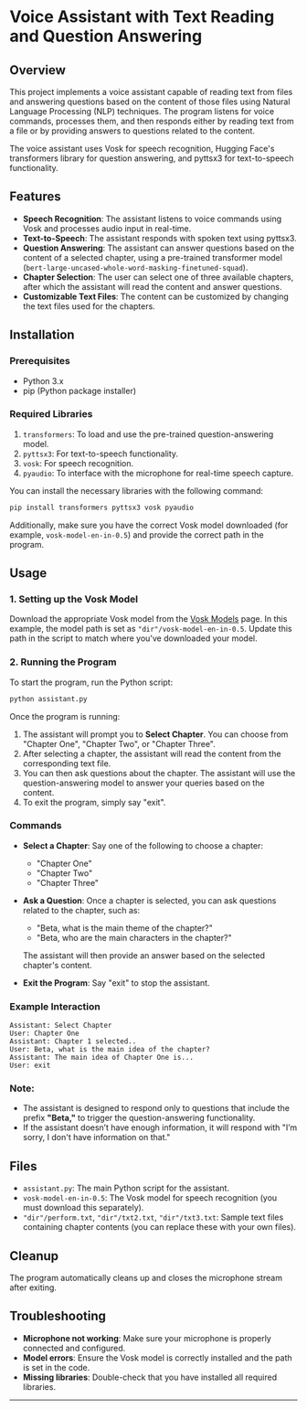 # Voice Assistant with Text Reading and Question Answering

## Overview

This project implements a voice assistant capable of reading text from files and answering questions based on the content of those files using Natural Language Processing (NLP) techniques. The program listens for voice commands, processes them, and then responds either by reading text from a file or by providing answers to questions related to the content.

The voice assistant uses Vosk for speech recognition, Hugging Face's transformers library for question answering, and pyttsx3 for text-to-speech functionality.

## Features

- **Speech Recognition**: The assistant listens to voice commands using Vosk and processes audio input in real-time.
- **Text-to-Speech**: The assistant responds with spoken text using pyttsx3.
- **Question Answering**: The assistant can answer questions based on the content of a selected chapter, using a pre-trained transformer model (`bert-large-uncased-whole-word-masking-finetuned-squad`).
- **Chapter Selection**: The user can select one of three available chapters, after which the assistant will read the content and answer questions.
- **Customizable Text Files**: The content can be customized by changing the text files used for the chapters.

## Installation

### Prerequisites

- Python 3.x
- pip (Python package installer)

### Required Libraries

1. `transformers`: To load and use the pre-trained question-answering model.
2. `pyttsx3`: For text-to-speech functionality.
3. `vosk`: For speech recognition.
4. `pyaudio`: To interface with the microphone for real-time speech capture.

You can install the necessary libraries with the following command:

```bash
pip install transformers pyttsx3 vosk pyaudio
```

Additionally, make sure you have the correct Vosk model downloaded (for example, `vosk-model-en-in-0.5`) and provide the correct path in the program.

## Usage

### 1. Setting up the Vosk Model

Download the appropriate Vosk model from the [Vosk Models](https://alphacephei.com/vosk/models) page. In this example, the model path is set as `"dir"/vosk-model-en-in-0.5`. Update this path in the script to match where you've downloaded your model.

### 2. Running the Program

To start the program, run the Python script:

```bash
python assistant.py
```

Once the program is running:

1. The assistant will prompt you to **Select Chapter**. You can choose from "Chapter One", "Chapter Two", or "Chapter Three".
2. After selecting a chapter, the assistant will read the content from the corresponding text file.
3. You can then ask questions about the chapter. The assistant will use the question-answering model to answer your queries based on the content.
4. To exit the program, simply say "exit".

### Commands

- **Select a Chapter**: Say one of the following to choose a chapter:
  - "Chapter One"
  - "Chapter Two"
  - "Chapter Three"
  
- **Ask a Question**: Once a chapter is selected, you can ask questions related to the chapter, such as:
  - "Beta, what is the main theme of the chapter?"
  - "Beta, who are the main characters in the chapter?"

  The assistant will then provide an answer based on the selected chapter's content.

- **Exit the Program**: Say "exit" to stop the assistant.

### Example Interaction

```
Assistant: Select Chapter
User: Chapter One
Assistant: Chapter 1 selected..
User: Beta, what is the main idea of the chapter?
Assistant: The main idea of Chapter One is...
User: exit
```

### Note:
- The assistant is designed to respond only to questions that include the prefix **"Beta,"** to trigger the question-answering functionality.
- If the assistant doesn’t have enough information, it will respond with "I’m sorry, I don't have information on that."

## Files

- `assistant.py`: The main Python script for the assistant.
- `vosk-model-en-in-0.5`: The Vosk model for speech recognition (you must download this separately).
- `"dir"/perform.txt`, `"dir"/txt2.txt`, `"dir"/txt3.txt`: Sample text files containing chapter contents (you can replace these with your own files).

## Cleanup

The program automatically cleans up and closes the microphone stream after exiting.

## Troubleshooting

- **Microphone not working**: Make sure your microphone is properly connected and configured.
- **Model errors**: Ensure the Vosk model is correctly installed and the path is set in the code.
- **Missing libraries**: Double-check that you have installed all required libraries.

---
